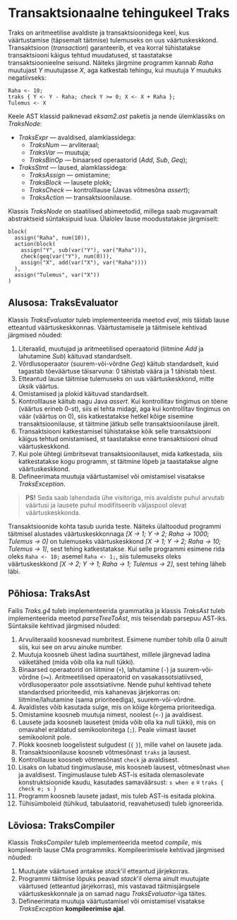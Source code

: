 # Transaktsionaalne tehingukeel Traks

Traks on aritmeetilise avaldiste ja transaktsioonidega keel, kus väärtustamise (täpsemalt täitmise) tulemuseks on uus väärtuskeskkond.
Transaktsioon (_transaction_) garanteerib, et vea korral tühistatakse transaktsiooni käigus tehtud muudatused, st taastatakse transaktsioonieelne seisund.
Näiteks järgmine programm kannab _Raha_ muutujast _Y_ muutujasse _X_, aga katkestab tehingu, kui muutuja _Y_ muutuks negatiivseks:
```
Raha <- 10; 
traks { Y <- Y - Raha; check Y >= 0; X <- X + Raha }; 
Tulemus <- X
```

Keele AST klassid paiknevad _eksam2.ast_ paketis ja nende ülemklassiks on _TraksNode_:

* _TraksExpr_ — avaldised, alamklassidega:
    * _TraksNum_ — arvliteraal;
    * _TraksVar_ — muutuja;
    * _TraksBinOp_ — binaarsed operaatorid (_Add_, _Sub_, _Geq_);
* _TraksStmt_ — laused, alamklassidega:
    * _TraksAssign_ — omistamine;
    * _TraksBlock_ — lausete plokk;
    * _TraksCheck_ — kontrolllause (Javas võtmesõna _assert_);
    * _TraksAction_ — transaktsioonilause.

Klassis _TraksNode_ on staatilised abimeetodid, millega saab mugavamalt abstraktseid süntaksipuid luua.
Ülalolev lause moodustatakse järgmiselt:
```
block(
  assign("Raha", num(10)),
  action(block(
    assign("Y", sub(var("Y"), var("Raha"))),
    check(geq(var("Y"), num(0))),
    assign("X", add(var("X"), var("Raha"))))
  ),
  assign("Tulemus", var("X"))
)
```

## Alusosa: TraksEvaluator

Klassis _TraksEvaluator_ tuleb implementeerida meetod _eval_, mis täidab lause etteantud väärtuskeskkonnas.
Väärtustamisele ja täitmisele kehtivad järgmised nõuded:

1. Literaalid, muutujad ja aritmeetilised operaatorid (liitmine _Add_ ja lahutamine _Sub_) käituvad standardselt.
2. Võrdlusoperaator (suurem-või-võrdne _Geq_) käitub standardselt, kuid tagastab tõeväärtuse täisarvuna: 0 tähistab väära ja 1 tähistab tõest.
3. Etteantud lause täitmise tulemuseks on uus väärtuskeskkond, mitte üksik väärtus.
4. Omistamised ja plokid käituvad standardselt.
5. Kontrolllause käitub nagu Java _assert_. Kui kontrollitav tingimus on tõene (väärtus erineb 0-st), siis ei tehta midagi, aga kui kontrollitav tingimus on väär (väärtus on 0), siis katkestatakse hetkel kõige sisemine transaktsioonilause, st täitmine jätkub selle transaktsioonilause järelt.
6. Transaktsiooni katkestamisel tühistatakse kõik selle transaktsiooni käigus tehtud omistamised, st taastatakse enne transaktsiooni olnud väärtuskeskkond.
7. Kui pole ühtegi ümbritsevat transaktsioonilauset, mida katkestada, siis katkestatakse kogu programm, st täitmine lõpeb ja taastatakse algne väärtuskeskkond.
8. Defineerimata muutuja väärtustamisel või omistamisel visatakse _TraksException_.

> **PS!** Seda saab lahendada ühe visitoriga, mis avaldiste puhul arvutab väärtusi ja lausete puhul modifitseerib väljaspool olevat väärtuskeskkonda.

Transaktsioonide kohta tasub uurida teste.
Näiteks ülaltoodud programmi täitmisel alustades väärtuskeskkonnaga _[X → 1; Y → 2; Raha → 1000; Tulemus → 0]_ on tulemuseks väärtuskeskkond _[X → 1; Y → 2; Raha → 10; Tulemus → 1]_, sest tehing katkestatakse.
Kui selle programmi esimene rida oleks `Raha <- 10;` asemel `Raha <- 1;`, siis tulemuseks oleks väärtuskeskkond _[X → 2; Y → 1; Raha → 1; Tulemus → 2]_, sest tehing läheb läbi.

## Põhiosa: TraksAst

Failis _Traks.g4_ tuleb implementeerida grammatika ja klassis _TraksAst_ tuleb implementeerida meetod _parseTreeToAst_, mis teisendab parsepuu AST-iks.
Süntaksile kehtivad järgmised nõuded:

1. Arvuliteraalid koosnevad numbritest. Esimene number tohib olla 0 ainult siis, kui see on arvu ainuke number.
2. Muutuja koosneb ühest ladina suurtähest, millele järgnevad ladina väiketähed (mida võib olla ka null tükki).
3. Binaarsed operaatorid on liitmine (`+`), lahutamine (`-`) ja suurem-või-võrdne (`>=`). Aritmeetilised operaatorid on vasakassotsiatiivsed, võrdlusoperaator pole assotsiatiivne. Nende puhul kehtivad tehete standardsed prioriteedid, mis kahanevas järjekorras on: liitmine/lahutamine (sama prioriteediga), suurem-või-võrdne.
4. Avaldistes võib kasutada sulge, mis on kõige kõrgema prioriteediga.
5. Omistamine koosneb muutuja nimest, noolest (`<-`) ja avaldisest.
6. Lausete jada koosneb lausetest (mida võib olla ka null tükki), mis on omavahel eraldatud semikoolonitega (`;`). Peale viimast lauset semikoolonit pole.
7. Plokk koosneb loogelistest sulgudest (`{` `}`), mille vahel on lausete jada. 
8. Transaktsioonilause koosneb võtmesõnast `traks` ja lausest.
9. Kontrolllause koosneb võtmesõnast `check` ja avaldisest.
10. Lisaks on lubatud tingimuslause, mis koosneb lausest, võtmesõnast `when` ja avaldisest. Tingimuslause tuleb AST-is esitada olemasolevate konstruktsioonide kaudu, kasutades samaväärsust: `s when e` ≡ `traks { check e; s }`
11. Programm koosneb lausete jadast, mis tuleb AST-is esitada plokina.
12. Tühisümboleid (tühikud, tabulaatorid, reavahetused) tuleb ignoreerida.

## Lõviosa: TraksCompiler

Klassis _TraksCompiler_ tuleb implementeerida meetod _compile_, mis kompileerib lause CMa programmiks.
Kompileerimisele kehtivad järgmised nõuded:

1. Muutujate väärtused antakse _stack_'il etteantud järjekorras.
2. Programmi täitmise lõpuks peavad _stack_'il olema ainult muutujate väärtused (etteantud järjekorras), mis vastavad täitmisjärgsele väärtuskeskkonnale ja on samad nagu _TraksEvaluator_-iga täites.
3. Defineerimata muutuja väärtustamisel või omistamisel visatakse _TraksException_ **kompileerimise ajal**.

